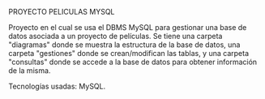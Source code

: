 PROYECTO PELICULAS MYSQL

Proyecto en el cual se usa el DBMS MySQL para gestionar una base de datos 
    asociada a un proyecto de películas.
Se tiene una carpeta "diagramas" donde se muestra la estructura de la base de datos,
    una carpeta "gestiones" donde se crean/modifican las tablas, y una carpeta 
    "consultas" donde se accede a la base de datos para obtener información
    de la misma.

Tecnologías usadas: MySQL.